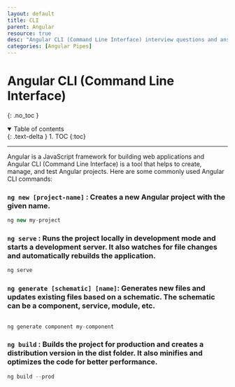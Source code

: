 ```yaml
---
layout: default
title: CLI
parent: Angular
resource: true
desc: "Angular CLI (Command Line Interface) interview questions and answers."
categories: [Angular Pipes]
---
```


# Angular CLI (Command Line Interface)
{: .no_toc }

<details open markdown="block">
  <summary>
    Table of contents
  </summary>
  {: .text-delta }
1. TOC
{:toc}
</details>

---

Angular is a JavaScript framework for building web applications and Angular CLI (Command Line Interface) is a tool that helps to create, manage, and test Angular projects. Here are some commonly used Angular CLI commands:

###   `ng new [project-name]` : Creates a new Angular project with the given name.

```typescript
ng new my-project
```

###    `ng serve` : Runs the project locally in development mode and starts a development server. It also watches for file changes and automatically rebuilds the application.

```typescript
ng serve

```

###   `ng generate [schematic] [name]`: Generates new files and updates existing files based on a schematic. The schematic can be a component, service, module, etc.

```typescript

ng generate component my-component

```

###   `ng build` : Builds the project for production and creates a distribution version in the dist folder. It also minifies and optimizes the code for better performance.

```typescript
ng build --prod


```




```typescript


```




```typescript


```




```typescript


```




```typescript


```




```typescript


```




```typescript


```




```typescript


```


